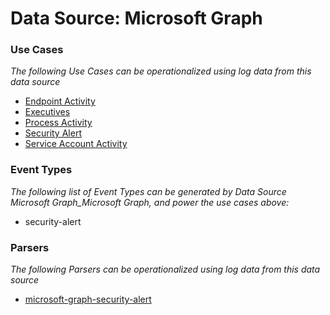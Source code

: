 Data Source: Microsoft Graph
============================

### Use Cases

_The following Use Cases can be operationalized using log data from this data source_

* [Endpoint Activity](usecase_endpoint_activity.md)
* [Executives](usecase_executives.md)
* [Process Activity](usecase_process_activity.md)
* [Security Alert](usecase_security_alert.md)
* [Service Account Activity](usecase_service_account_activity.md)


### Event Types

_The following list of Event Types can be generated by Data Source Microsoft Graph_Microsoft Graph, and power the use cases above:_

- security-alert


### Parsers

_The following Parsers can be operationalized using log data from this data source_

* [microsoft-graph-security-alert](parserContent_microsoft-graph-security-alert.md)
